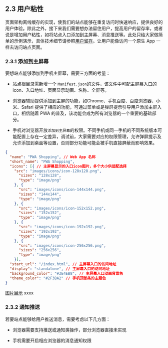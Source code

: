 ## 2.3 用户粘性

页面架构离线缓存的实现，使我们的站点能够在重复访问时快速响应，提供良好的用户体验。除此之外，接下来我们需要想办法留住用户，提高用户的留存率，或者说是增加用户粘性，如将站点入口添加到主屏幕、消息推送等。此处只给大家做简单的示例演示，具体技术细节请参照[用户留存]()。让用户能像访问一个原生 App 一样去访问站点页面。 

### 2.3.1 添加到主屏幕

要想站点能够添加到手机主屏幕，需要三方面的考量：

- 站点根目录需新增一个 `Manifest.json`的文件，该文件中可配主屏幕入口的icon、入口地址、页面显示动画、名称、全屏等。

- 浏览器辅助提供添加到主屏的功能，如Chrome、手机百度、百度浏览器、小米、Safari 提供了相应的功能，可通过菜单或是弹屏提示引导用户添加主屏入口，相信随着 PWA 的普及，该功能会成为所有浏览器的一个重要的基础部分。

- 手机对浏览器开放`添加到主屏幕`的权限。不同手机或同一手机的不同系统版本可能配置上存在一定差异，调试前，大家需要对应的权限管理，允许弹屏提示及允许添加到桌面等设置，否则部分功能可能会被手机直接屏蔽而影响效果。

``` json
{
  "name": "PWA Shopping", // Web App 名称
  "short_name": "PWA Shopping",
  "icons": [{ // 主屏幕显示的入口icon图片，多个大小供适配选择
    "src": "images/icons/icon-128x128.png",
      "sizes": "128x128",
      "type": "image/png"
    }, {
      "src": "images/icons/icon-144x144.png",
      "sizes": "144x144",
      "type": "image/png"
    }, {
      "src": "images/icons/icon-152x152.png",
      "sizes": "152x152",
      "type": "image/png"
    }, {
      "src": "images/icons/icon-192x192.png",
      "sizes": "192x192",
      "type": "image/png"
    }, {
      "src": "images/icons/icon-256x256.png",
      "sizes": "256x256",
      "type": "image/png"
    }],
  "start_url": "/index.html", // 主屏幕入口的访问地址
  "display": "standalone", // 主屏幕入口的访问地址
  "background_color": "#3E4EB8", // 主屏幕入口动画背景色
  "theme_color": "#2F3BA2" // 手机顶部条的主题色
}

```

[图片展示]()  xxxx


### 2.3.2 通知推送

若要站点能够给用户推送消息，需要考虑以下几方面：

- 浏览器需要支持推送或通知类操作，部分浏览器直接未实现

- 手机需要开启相应浏览器的消息通知权限



